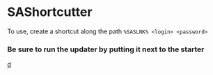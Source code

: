 # SAShortcutter
   To use, create a shortcut along the path ` %SASLNK% <login> <password> `
### Be sure to run the updater by putting it next to the starter
[d](https://raw.githubusercontent.com/lotsmon/SAShortcutter/main/img/preview.png)
